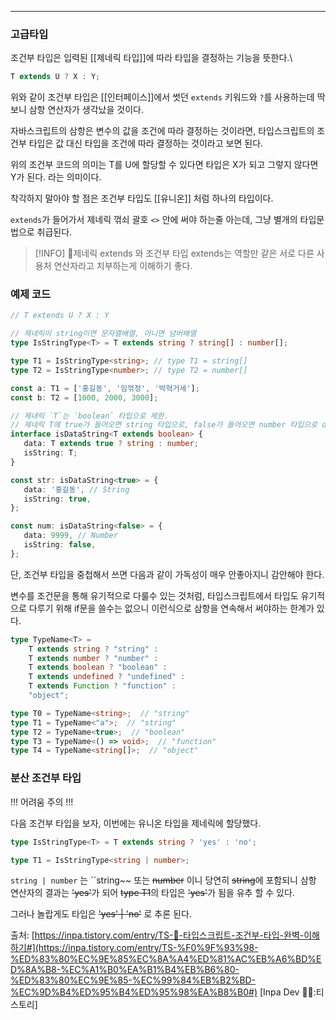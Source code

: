 
---

### 고급타입

조건부 타입은 입력된 [[제네릭 타입]]에 따라 타입을 결정하는 기능을 뜻한다.\

```ts
T extends U ? X : Y;
```

위와 같이 조건부 타입은 [[인터페이스]]에서 썻던 `extends` 키워드와 `?`를 사용하는데 딱 보니 삼항 연산자가 생각났을 것이다. 

자바스크립트의 삼항은 변수의 값을 조건에 따라 결정하는 것이라면, 타입스크립트의 조건부 타입은 값 대신 타입을 조건에 따라 결정하는 것이라고 보면 된다.

위의 조건부 코드의 의미는 T를 U에 할당할 수 있다면 타입은 X가 되고 그렇지 않다면 Y가 된다. 
라는 의미이다.

착각하지 말아야 할 점은 조건부 타입도 [[유니온]] 처럼 하나의 타입이다.

`extends`가 들어가서 제네릭 꺾쇠 괄호 `<>` 안에 써야 하는줄 아는데, 그냥 별개의 타입문법으로 취급된다.

> [!INFO]
> 제네릭 extends 와 조건부 타입 extends는 역할만 같은 서로 다른 사용처 연산자라고 치부하는게 이해하기 좋다.

### 예제 코드

```ts
// T extends U ? X : Y

// 제네릭이 string이면 문자열배열, 아니면 넘버배열
type IsStringType<T> = T extends string ? string[] : number[];

type T1 = IsStringType<string>; // type T1 = string[]
type T2 = IsStringType<number>; // type T2 = number[]

const a: T1 = ['홍길동', '임꺾정', '박혁거세'];
const b: T2 = [1000, 2000, 3000];
```

```ts
// 제네릭 `T`는 `boolean` 타입으로 제한.
// 제네릭 T에 true가 들어오면 string 타입으로, false가 들어오면 number 타입으로 data 속성을 타입 지정
interface isDataString<T extends boolean> {
   data: T extends true ? string : number;
   isString: T;
}

const str: isDataString<true> = {
   data: '홍길동', // String
   isString: true,
};

const num: isDataString<false> = {
   data: 9999, // Number
   isString: false,
};
```

단, 조건부 타입을 중첩해서 쓰면 다음과 같이 가독성이 매우 안좋아지니 감안해야 한다.

변수를 조건문을 통해 유기적으로 다룰수 있는 것처럼, 타입스크립트에서 타입도 유기적으로 다루기 위해 if문을 쓸수는 없으니 이런식으로 삼항을 연속해서 써야하는 한계가 있다.

```ts
type TypeName<T> =
    T extends string ? "string" :
    T extends number ? "number" :
    T extends boolean ? "boolean" :
    T extends undefined ? "undefined" :
    T extends Function ? "function" :
    "object";

type T0 = TypeName<string>;  // "string"
type T1 = TypeName<"a">;  // "string"
type T2 = TypeName<true>;  // "boolean"
type T3 = TypeName<() => void>;  // "function"
type T4 = TypeName<string[]>;  // "object"
```


### 분산 조건부 타입

!!! 어려움 주의 !!!

다음 조건부 타입을 보자, 이번에는 유니온 타입을 제네릭에 할당했다.

```ts
type IsStringType<T> = T extends string ? 'yes' : 'no';

type T1 = IsStringType<string | number>;
```

``string | number`` 는 ``string~~ 또는 ~~number~~ 이니 당연히 ~~string~~에 포함되니 삼항 연산자의 결과는 ~~'yes'~~가 되어 ~~type T1~~의 타입은 ~~'yes'~~가 됨을 유추 할 수 있다.

그러나 놀랍게도 타입은 ~~'yes' | 'no'~~ 로 추론 된다.

출처: [https://inpa.tistory.com/entry/TS-📘-타입스크립트-조건부-타입-완벽-이해하기#](https://inpa.tistory.com/entry/TS-%F0%9F%93%98-%ED%83%80%EC%9E%85%EC%8A%A4%ED%81%AC%EB%A6%BD%ED%8A%B8-%EC%A1%B0%EA%B1%B4%EB%B6%80-%ED%83%80%EC%9E%85-%EC%99%84%EB%B2%BD-%EC%9D%B4%ED%95%B4%ED%95%98%EA%B8%B0#) [Inpa Dev 👨‍💻:티스토리]